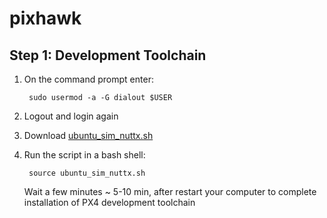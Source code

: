 # pixhawk
## Step 1: Development Toolchain
1. On the command prompt enter:

        sudo usermod -a -G dialout $USER
2. Logout and login again

3. Download [ubuntu_sim_nuttx.sh](https://github.com/Zenkin/pixhawk/blob/master/ubuntu_sim_nuttx.sh)

4. Run the script in a bash shell:

        source ubuntu_sim_nuttx.sh
    Wait a few minutes ~ 5-10 min, after restart your computer to complete installation of PX4 development toolchain
